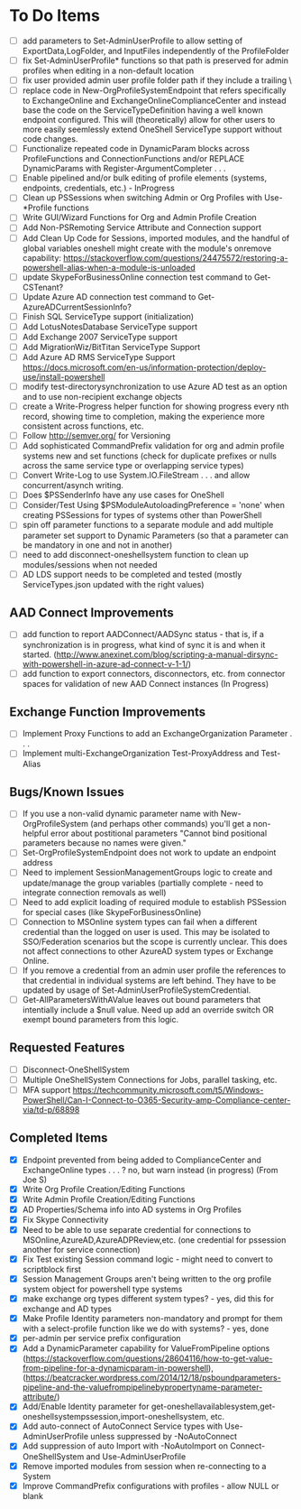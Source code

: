 # To Do Items

- [ ] add parameters to Set-AdminUserProfile to allow setting of ExportData,LogFolder, and InputFiles independently of the ProfileFolder
- [ ] fix Set-AdminUserProfile* functions so that path is preserved for admin profiles when editing in a non-default location
- [ ] fix user provided admin user profile folder path if they include a trailing \
- [ ] replace code in New-OrgProfileSystemEndpoint that refers specifically to ExchangeOnline and ExchangeOnlineComplianceCenter and instead base the code on the ServiceTypeDefinition having a well known endpoint configured. This will (theoretically) allow for other users to  more easily seemlessly extend OneShell ServiceType support without code changes.
- [ ] Functionalize repeated code in DynamicParam blocks across ProfileFunctions and ConnectionFunctions and/or REPLACE DynamicParams with Register-ArgumentCompleter . . .
- [ ] Enable pipelined and/or bulk editing of profile elements (systems, endpoints, credentials, etc.) - InProgress
- [ ] Clean up PSSessions when switching Admin or Org Profiles with Use-*Profile functions
- [ ] Write GUI/Wizard Functions for Org and Admin Profile Creation
- [ ] Add Non-PSRemoting Service Attribute and Connection support
- [ ] Add Clean Up Code for Sessions, imported modules, and the handful of global variables oneshell might create with the module's onremove capability: <https://stackoverflow.com/questions/24475572/restoring-a-powershell-alias-when-a-module-is-unloaded>
- [ ] update SkypeForBusinessOnline connection test command to Get-CSTenant?
- [ ] Update Azure AD connection test command to Get-AzureADCurrentSessionInfo?
- [ ] Finish SQL ServiceType support (initialization)
- [ ] Add LotusNotesDatabase ServiceType support
- [ ] Add Exchange 2007 ServiceType support
- [ ] Add MigrationWiz/BitTitan ServiceType Support
- [ ] Add Azure AD RMS ServiceType Support <https://docs.microsoft.com/en-us/information-protection/deploy-use/install-powershell>
- [ ] modify test-directorysynchronization to use Azure AD test as an option and to use non-recipient exchange objects
- [ ] create a Write-Progress helper function for showing progress every nth record, showing time to completion, making the experience more consistent across functions, etc.
- [ ] Follow <http://semver.org/> for Versioning
- [ ] Add sophisticated CommandPrefix validation for org and admin profile systems new and set functions (check for duplicate prefixes or nulls across the same service type or overlapping service types)
- [ ] Convert Write-Log to use System.IO.FileStream . . . and allow concurrent/asynch writing.
- [ ] Does $PSSenderInfo have any use cases for OneShell
- [ ] Consider/Test Using $PSModuleAutoloadingPreference = 'none' when creating PSSessions for types of systems other than PowerShell
- [ ] spin off parameter functions to a separate module and add multiple parameter set support to Dynamic Parameters (so that a parameter can be mandatory in one and not in another)
- [ ] need to add disconnect-oneshellsystem function to clean up modules/sessions when not needed
- [ ] AD LDS support needs to be completed and tested (mostly ServiceTypes.json updated with the right values)

## AAD Connect Improvements

- [ ] add function to report AADConnect/AADSync status - that is, if a synchronization is in progress, what kind of sync it is and when it started. (<http://www.anexinet.com/blog/scripting-a-manual-dirsync-with-powershell-in-azure-ad-connect-v-1-1/>)
- [ ] add function to export connectors, disconnectors, etc. from connector spaces for validation of new AAD Connect instances (In Progress)

## Exchange Function Improvements
- [ ] Implement Proxy Functions to add an ExchangeOrganization Parameter . . .
- [ ] Implement multi-ExchangeOrganization Test-ProxyAddress and Test-Alias

## Bugs/Known Issues

- [ ] If you use a non-valid dynamic parameter name with New-OrgProfileSystem (and perhaps other commands) you'll get a non-helpful error about postitional parameters "Cannot bind positional parameters because no names were given."
- [ ] Set-OrgProfileSystemEndpoint does not work to update an endpoint address
- [ ] Need to implement SessionManagementGroups logic to create and update/manage the group variables (partially complete - need to integrate connection removals as well)
- [ ] Need to add explicit loading of required module to establish PSSession for special cases (like SkypeForBusinessOnline)
- [ ] Connection to MSOnline system types can fail when a different credential than the logged on user is used.  This may be isolated to SSO/Federation scenarios but the scope is currently unclear. This does not affect connections to other AzureAD system types or Exchange Online.
- [ ] If you remove a credential from an admin user profile the references to that credential in individual systems are left behind.  They have to be updated by usage of Set-AdminUserProfileSystemCredential.
- [ ] Get-AllParametersWithAValue leaves out bound parameters that intentially include a $null value.  Need up add an override switch OR exempt bound parameters from this logic.

## Requested Features

- [ ] Disconnect-OneShellSystem
- [ ] Multiple OneShellSystem Connections for Jobs, parallel tasking, etc.
- [ ] MFA support <https://techcommunity.microsoft.com/t5/Windows-PowerShell/Can-I-Connect-to-O365-Security-amp-Compliance-center-via/td-p/68898>

## Completed Items

- [x] Endpoint prevented from being added to ComplianceCenter and ExchangeOnline types . . . ? no, but warn instead (in progress) (From Joe S)
- [x] Write Org Profile Creation/Editing Functions
- [x] Write Admin Profile Creation/Editing Functions
- [x] AD Properties/Schema info into AD systems in Org Profiles
- [x] Fix Skype Connectivity
- [x] Need to be able to use separate credential for connections to MSOnline,AzureAD,AzureADPReview,etc. (one credential for pssession another for service connection)
- [x] Fix Test existing Session command logic - might need to convert to scriptblock first
- [x] Session Management Groups aren't being written to the org profile system object for powershell type systems
- [x] make exchange org types different system types? - yes, did this for exchange and AD types
- [x] Make Profile Identity parameters non-mandatory and prompt for them with a select-profile function like we do with systems? - yes, done
- [x] per-admin per service prefix configuration
- [x] Add a DynamicParameter capability for ValueFromPipeline options (<https://stackoverflow.com/questions/28604116/how-to-get-value-from-pipeline-for-a-dynamicparam-in-powershell>),(<https://beatcracker.wordpress.com/2014/12/18/psboundparameters-pipeline-and-the-valuefrompipelinebypropertyname-parameter-attribute/>)
- [x] Add/Enable Identity parameter for get-oneshellavailablesystem,get-oneshellsystempssession,import-oneshellsystem, etc.
- [x] Add auto-connect of AutoConnect Service types with Use-AdminUserProfile unless suppressed by -NoAutoConnect
- [x] Add suppression of auto Import with -NoAutoImport on Connect-OneShellSystem and Use-AdminUserProfile
- [x] Remove imported modules from session when re-connecting to a System
- [x] Improve CommandPrefix configurations with profiles - allow NULL or blank
